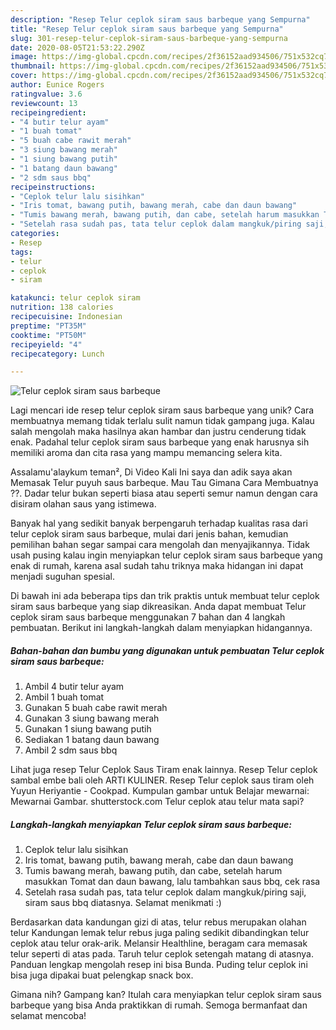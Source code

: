 ```yaml
---
description: "Resep Telur ceplok siram saus barbeque yang Sempurna"
title: "Resep Telur ceplok siram saus barbeque yang Sempurna"
slug: 301-resep-telur-ceplok-siram-saus-barbeque-yang-sempurna
date: 2020-08-05T21:53:22.290Z
image: https://img-global.cpcdn.com/recipes/2f36152aad934506/751x532cq70/telur-ceplok-siram-saus-barbeque-foto-resep-utama.jpg
thumbnail: https://img-global.cpcdn.com/recipes/2f36152aad934506/751x532cq70/telur-ceplok-siram-saus-barbeque-foto-resep-utama.jpg
cover: https://img-global.cpcdn.com/recipes/2f36152aad934506/751x532cq70/telur-ceplok-siram-saus-barbeque-foto-resep-utama.jpg
author: Eunice Rogers
ratingvalue: 3.6
reviewcount: 13
recipeingredient:
- "4 butir telur ayam"
- "1 buah tomat"
- "5 buah cabe rawit merah"
- "3 siung bawang merah"
- "1 siung bawang putih"
- "1 batang daun bawang"
- "2 sdm saus bbq"
recipeinstructions:
- "Ceplok telur lalu sisihkan"
- "Iris tomat, bawang putih, bawang merah, cabe dan daun bawang"
- "Tumis bawang merah, bawang putih, dan cabe, setelah harum masukkan Tomat dan daun bawang, lalu tambahkan saus bbq, cek rasa"
- "Setelah rasa sudah pas, tata telur ceplok dalam mangkuk/piring saji, siram saus bbq diatasnya. Selamat menikmati :)"
categories:
- Resep
tags:
- telur
- ceplok
- siram

katakunci: telur ceplok siram 
nutrition: 138 calories
recipecuisine: Indonesian
preptime: "PT35M"
cooktime: "PT50M"
recipeyield: "4"
recipecategory: Lunch

---
```



![Telur ceplok siram saus barbeque](https://img-global.cpcdn.com/recipes/2f36152aad934506/751x532cq70/telur-ceplok-siram-saus-barbeque-foto-resep-utama.jpg)

Lagi mencari ide resep telur ceplok siram saus barbeque yang unik? Cara membuatnya memang tidak terlalu sulit namun tidak gampang juga. Kalau salah mengolah maka hasilnya akan hambar dan justru cenderung tidak enak. Padahal telur ceplok siram saus barbeque yang enak harusnya sih memiliki aroma dan cita rasa yang mampu memancing selera kita.

Assalamu&#39;alaykum teman², Di Video Kali Ini saya dan adik saya akan Memasak Telur puyuh saus barbeque. Mau Tau Gimana Cara Membuatnya ??. Dadar telur bukan seperti biasa atau seperti semur namun dengan cara disiram olahan saus yang istimewa.

Banyak hal yang sedikit banyak berpengaruh terhadap kualitas rasa dari telur ceplok siram saus barbeque, mulai dari jenis bahan, kemudian pemilihan bahan segar sampai cara mengolah dan menyajikannya. Tidak usah pusing kalau ingin menyiapkan telur ceplok siram saus barbeque yang enak di rumah, karena asal sudah tahu triknya maka hidangan ini dapat menjadi suguhan spesial.


Di bawah ini ada beberapa tips dan trik praktis untuk membuat telur ceplok siram saus barbeque yang siap dikreasikan. Anda dapat membuat Telur ceplok siram saus barbeque menggunakan 7 bahan dan 4 langkah pembuatan. Berikut ini langkah-langkah dalam menyiapkan hidangannya.

<!--inarticleads1-->

##### Bahan-bahan dan bumbu yang digunakan untuk pembuatan Telur ceplok siram saus barbeque:

1. Ambil 4 butir telur ayam
1. Ambil 1 buah tomat
1. Gunakan 5 buah cabe rawit merah
1. Gunakan 3 siung bawang merah
1. Gunakan 1 siung bawang putih
1. Sediakan 1 batang daun bawang
1. Ambil 2 sdm saus bbq


Lihat juga resep Telur Ceplok Saus Tiram enak lainnya. Resep Telur ceplok sambal embe bali oleh ARTI KULINER. Resep Telur ceplok saus tiram oleh Yuyun Heriyantie - Cookpad. Kumpulan gambar untuk Belajar mewarnai: Mewarnai Gambar. shutterstock.com Telur ceplok atau telur mata sapi? 

<!--inarticleads2-->

##### Langkah-langkah menyiapkan Telur ceplok siram saus barbeque:

1. Ceplok telur lalu sisihkan
1. Iris tomat, bawang putih, bawang merah, cabe dan daun bawang
1. Tumis bawang merah, bawang putih, dan cabe, setelah harum masukkan Tomat dan daun bawang, lalu tambahkan saus bbq, cek rasa
1. Setelah rasa sudah pas, tata telur ceplok dalam mangkuk/piring saji, siram saus bbq diatasnya. Selamat menikmati :)


Berdasarkan data kandungan gizi di atas, telur rebus merupakan olahan telur Kandungan lemak telur rebus juga paling sedikit dibandingkan telur ceplok atau telur orak-arik. Melansir Healthline, beragam cara memasak telur seperti di atas pada. Taruh telur ceplok setengah matang di atasnya. Panduan lengkap mengolah resep ini bisa Bunda. Puding telur ceplok ini bisa juga dipakai buat pelengkap snack box. 

Gimana nih? Gampang kan? Itulah cara menyiapkan telur ceplok siram saus barbeque yang bisa Anda praktikkan di rumah. Semoga bermanfaat dan selamat mencoba!
